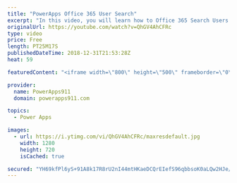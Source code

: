 ```yaml
---
title: "PowerApps Office 365 User Search"
excerpt: "In this video, you will learn how to Office 365 Search Users with PowerApps. We start with the basics but then we look at some new concepts to handle scenarios where you have 1000 users or more. As a bonus we also use the Concat function to send a bunch of people an email. Lots of fun.  PowerApps Combo"
originalUrl: https://youtube.com/watch?v=QhGV4AhCFRc
type: video
price: Free
length: PT25M17S
publishedDateTime: 2018-12-31T21:53:28Z
heat: 59

featuredContent: "<iframe width=\"800\" height=\"500\" frameborder=\"0\" src=\"https://www.youtube.com/embed/QhGV4AhCFRc\" allow=\"accelerometer; autoplay; encrypted-media; gyroscope; picture-in-picture\" allowfullscreen></iframe>"

provider:
  name: PowerApps911
  domain: powerapps911.com

topics:
  - Power Apps

images:
  - url: https://i.ytimg.com/vi/QhGV4AhCFRc/maxresdefault.jpg
    width: 1280
    height: 720
    isCached: true

secured: "YH69kfPl6yS+91A8k17R8rU2nI44mtHKaeDCQrEIefS96qbbsoK0aLQw2HJe/ZVymNTmUz6rRJdLd6H9IsW/7pgwYV3icrdI7VtjVpIas7V8E1JgDTME4WPEjDH4PCW/w1LTjiixxU6iBbc5RyVheBFZvBqgW0HYyyaI0anM0NUJnYk1hFXXKjSP6xaD7iIqt7gO/QSs5q5oKqITE4hnfpQuKU+naOFzNDJpgmbmrtN8saV/mHwOZIIq8WxqcARU1Z05PhzRMJAcRr1BNki/0bmbGU7OVTIFQeS0W3zXmTCFv5ufZLjOngICh6YidnN8e+b01HoVGRE0JpTnYBji/C5SCfs20vFazpxG1BMfP+JWcmphHoCOrKf4qDSJym/bojmnzfVoFplH5FTVNwTofn6KBB+l24mwSfNfIKHVOC8=;MvjWhkkG1vdiGCSFa+tg0Q=="
---
```


